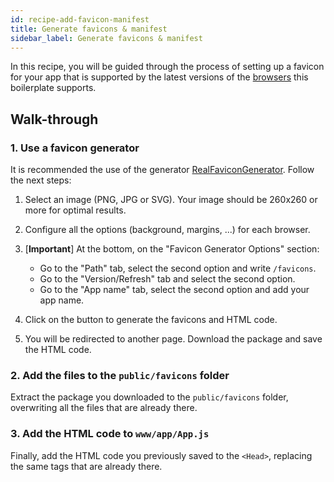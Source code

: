 ```yaml
---
id: recipe-add-favicon-manifest
title: Generate favicons & manifest
sidebar_label: Generate favicons & manifest
---
```


In this recipe, you will be guided through the process of setting up a favicon for your app that is supported by the latest versions of the [browsers](https://browserl.ist/?q=last%202%20Chrome%20versions%2C%20last%202%20Firefox%20versions%2C%20last%202%20Safari%20versions%2C%20last%202%20Edge%20versions%2C%20last%202%20ChromeAndroid%20versions%2C%20last%202%20iOS%20versions) this boilerplate supports.

## Walk-through

### 1. Use a favicon generator

It is recommended the use of the generator [RealFaviconGenerator](https://realfavicongenerator.net/). Follow the next steps:

1. Select an image (PNG, JPG or SVG). Your image should be 260x260 or more for optimal results.

2. Configure all the options (background, margins, ...) for each browser.

3. [**Important**] At the bottom, on the "Favicon Generator Options" section:
    - Go to the "Path" tab, select the second option and write `/favicons`.
    - Go to the "Version/Refresh" tab and select the second option.
    - Go to the "App name" tab, select the second option and add your app name.

4. Click on the button to generate the favicons and HTML code.

5. You will be redirected to another page. Download the package and save the HTML code.

### 2. Add the files to the `public/favicons` folder

Extract the package you downloaded to the `public/favicons` folder, overwriting all the files that are already there.

### 3. Add the HTML code to `www/app/App.js`

Finally, add the HTML code you previously saved to the `<Head>`, replacing the same tags that are already there.
